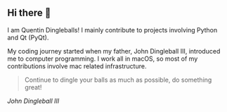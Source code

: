## Hi there 👋
I am Quentin Dingleballs! I mainly contribute to projects involving Python and Qt (PyQt). 

My coding journey started when my father, John Dingleball III, introduced me to computer programming. I work all in macOS, so most of my 
contributions involve mac related infrastructure.

> Continue to dingle your balls as much as possible, do something great!

_John Dingleball III_
